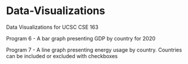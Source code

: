 # Data-Visualizations
Data Visualizations for UCSC CSE 163

Program 6 - A bar graph presenting GDP by country for 2020

Program 7 - A line graph presenting energy usage by country. Countries can be included or excluded with checkboxes
